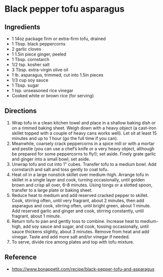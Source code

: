 # Black pepper tofu asparagus

## Ingredients
* 1 14oz package firm or extra-firm tofu, drained
* 1 Tbsp. black peppercorns
* 2 garlic cloves
* 1 1.5in piece ginger, peeled
* 1 Tbsp. cornstarch
* 1/2 tsp. kosher salt
* 3 Tbsp. extra-virgin olive oil
* 1 lb. asparagus, trimmed, cut into 1.5in pieces
* 1/3 cup soy sauce
* 1 Tbsp. sugar
* 1 tsp. unseasoned rice vinegar
* Cooked white or brown rice (for serving)

## Directions
1. Wrap tofu in a clean kitchen towel and place in a shallow baking dish or on a
   rimmed baking sheet. Weigh down with a heavy object (a cast-iron skillet
   topped with a couple of heavy cans works well). Let sit at least 15 minutes
   and up to 1 hour (go the full time if you can).
2. Meanwhile, coarsely crack peppercorns in a spice mill or with a mortar and
   pestle (you can use a chef’s knife or a very heavy object, although be
   prepared for some peppercorns to fly!); set aside. Finely grate garlic and
   ginger into a small bowl; set aside.
3. Unwrap tofu and cut into 1" cubes. Transfer tofu to a medium bowl. Add
   cornstarch and salt and toss gently to coat tofu.
4. Heat oil in a large nonstick skillet over medium-high. Arrange tofu in
   skillet in a single layer and cook, turning occasionally, until golden brown
   and crisp all over, 6–8 minutes. Using tongs or a slotted spoon, transfer to
   a large plate or baking sheet.
5. Reduce heat to medium and add reserved cracked pepper to skillet. Cook,
   stirring often, until very fragrant, about 2 minutes, then add asparagus and
   cook, stirring often, until bright green, about 1 minute. Add reserved garlic
   and ginger and cook, stirring constantly, until fragrant, about 1 minute.
6. Return tofu to pan and gently toss to combine. Increase heat to medium-high,
   add soy sauce and sugar, and cook, tossing occasionally, until sauce thickens
   slightly, about 3 minutes. Remove from heat and add vinegar. Taste and add
   more salt and/or vinegar if needed.
7. To serve, divide rice among plates and top with tofu mixture.

## Reference
* <https://www.bonappetit.com/recipe/black-pepper-tofu-and-asparagus>
